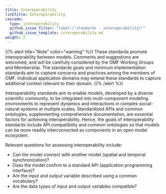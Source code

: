 ```yaml
---
title: Interoperability
linkTitle: Interoperability
cascade:
  type: interoperability
  github_issue_filter: "label:\"standards - interoperability\""
  github_issue_template: interoperability.md
weight: 2
---
```


{{% alert title="Note" color="warning" %}}
These standards promote interoperability between models. Comments and suggestions are welcomed, and will be carefully considered by the OMF Working Groups and Membership. The standards goals and  minimum implementation standards aim to capture concerns and practices among the members of OMF. Individual application domains may extend these standards to capture additional context relevant to their domain.
{{% /alert %}}


Interoperability standards aim to enable models, developed by a diverse scientific community, to be integrated into multi-component modeling environments to represent dynamics and interactions in complex social-natural systems at multiple scales. Standardized APIs and common ontologies, supplementing comprehensive documentation, are essential factors for achieving interoperability. Hence, the goals of interoperability standards include API compatibility and common ontologies so that models can be more readily interconnected as components in an open model ecosystem. 

Relevant questions for assessing interoperability include: 
- Can the model connect with another model (spatial and temporal synchronization)? 
- Does the model confirm to a standard API (application programming interface)?
- Are the input and output variable described using a common vocabulary? 
- Are the data types of input and output variables compatible?




